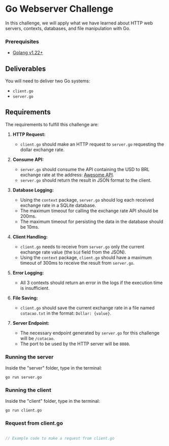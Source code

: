 # Go Webserver Challenge

In this challenge, we will apply what we have learned about HTTP web servers, contexts, databases, and file manipulation with Go.

### Prerequisites

- [Golang v1.22+](https://golang.org/) 

## Deliverables

You will need to deliver two Go systems:
- `client.go`
- `server.go`

## Requirements

The requirements to fulfill this challenge are:

1. **HTTP Request:**
   - `client.go` should make an HTTP request to `server.go` requesting the dollar exchange rate.

2. **Consume API:**
   - `server.go` should consume the API containing the USD to BRL exchange rate at the address: [Awesome API](https://economia.awesomeapi.com.br/json/last/USD-BRL).
   - `server.go` should return the result in JSON format to the client.

3. **Database Logging:**
   - Using the `context` package, `server.go` should log each received exchange rate in a SQLite database.
   - The maximum timeout for calling the exchange rate API should be 200ms.
   - The maximum timeout for persisting the data in the database should be 10ms.

4. **Client Handling:**
   - `client.go` needs to receive from `server.go` only the current exchange rate value (the `bid` field from the JSON).
   - Using the `context` package, `client.go` should have a maximum timeout of 300ms to receive the result from `server.go`.

5. **Error Logging:**
   - All 3 contexts should return an error in the logs if the execution time is insufficient.

6. **File Saving:**
   - `client.go` should save the current exchange rate in a file named `cotacao.txt` in the format: `Dollar: {value}`.

7. **Server Endpoint:**
   - The necessary endpoint generated by `server.go` for this challenge will be `/cotacao`.
   - The port to be used by the HTTP server will be `8080`.

### Running the server

Inside the "server" folder, type in the terminal:

`go run server.go`

### Running the client

Inside the "client" folder, type in the terminal:

`go run client.go`

### Request from client.go
```go

// Example code to make a request from client.go